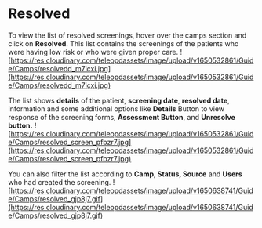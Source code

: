 ﻿# Resolved

To view the list of resolved screenings, hover over the camps section and click on **Resolved**. This list contains the screenings of the patients who were having low risk or who were given proper care.
![https://res.cloudinary.com/teleopdassets/image/upload/v1650532861/Guide/Camps/resolvedd_m7icxi.jpg](https://res.cloudinary.com/teleopdassets/image/upload/v1650532861/Guide/Camps/resolvedd_m7icxi.jpg)

The list shows **details** of the patient, **screening date**, **resolved date**, information and some additional options like **Details** Button to view response of the screening forms, **Assessment Button**, and **Unresolve button.**
![https://res.cloudinary.com/teleopdassets/image/upload/v1650532861/Guide/Camps/resolved_screen_pfbzr7.jpg](https://res.cloudinary.com/teleopdassets/image/upload/v1650532861/Guide/Camps/resolved_screen_pfbzr7.jpg)

You can also filter the list according to **Camp, Status, Source** and **Users** who had created the screening.
![https://res.cloudinary.com/teleopdassets/image/upload/v1650638741/Guide/Camps/resolved_gjp8j7.gif](https://res.cloudinary.com/teleopdassets/image/upload/v1650638741/Guide/Camps/resolved_gjp8j7.gif)
